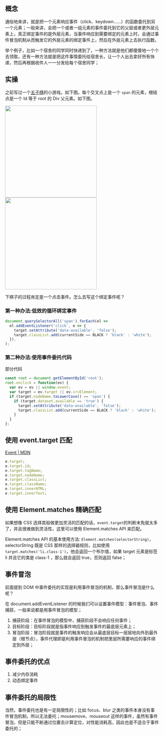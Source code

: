 ## 概念

通俗地来讲，就是把一个元素响应事件（click、keydown……）的函数委托到另一个元素；一般来讲，会把一个或者一组元素的事件委托到它的父层或者更外层元素上，真正绑定事件的是外层元素，当事件响应到需要绑定的元素上时，会通过事件冒泡机制从而触发它的外层元素的绑定事件上，然后在外层元素上去执行函数。

举个例子，比如一个宿舍的同学同时快递到了，一种方法就是他们都傻傻地一个个去领取，还有一种方法就是把这件事情委托给宿舍长，让一个人出去拿好所有快递，然后再根据收件人一一分发给每个宿舍同学；

## 实操

之前写过一个[五子棋](http://localhost:3000/html/Gobang/index.html)的小游戏。如下图。每个交叉点上是一个 `span` 的元素，根结点是一个 Id 等于 root 的 Div 父元素。如下图。

<div class='lightbox'>
<img src="https://loremxuetengfei.oss-cn-beijing.aliyuncs.com/Event-delegation-1.jpg" width='300px' />
<div></div>
<img src="https://loremxuetengfei.oss-cn-beijing.aliyuncs.com/Event-delegation-2.jpg" width='300px' />
</div>

下棋子的过程肯定是一个点击事件。怎么去写这个绑定事件呢？

### 第一种办法:低效的循环绑定事件

```javascript
document.querySelectorAll('span').forEach(el =>
  el.addEventListener('click', e => {
    target.setAttribute('data-available', 'false');
    target.classList.add(currentSide == BLACK ? 'black' : 'white');
  }),
);
```

### 第二种办法:使用事件委托代码

部分代码

```javascript
const root = document.getElementById('root');
root.onclick = function(ev) {
  var ev = ev || window.event;
  var target = ev.target || ev.srcElement;
  if (target.nodeName.toLowerCase() == 'span') {
    if (target.dataset.available == 'true') {
      target.setAttribute('data-available', 'false');
      target.classList.add(currentSide == BLACK ? 'black' : 'white');
    }
  }
};
```

## 使用 event.target 匹配

[Event | MDN](https://developer.mozilla.org/zh-CN/docs/Web/API/Event)

```javascript
e.target;
e.target.id;
e.target.tagName;
e.target.nodeName;
e.target.classList;
e.target.className;
e.target.innerHTML;
e.target.innerText;
```

## 使用 Element.matches 精确匹配

如果想像 CSS 选择其般做更加灵活的匹配的话，`event.target`的判断未免就太多了，并且很难做到灵活性，这里可以使用 Element.matches API 来匹配。

Element.matches API 的基本使用方法: `Element.matches(selectorString)`，selectorString 既是 CSS 那样的选择器规则，比如使用 `target.matches('li.class-1')`，他会返回一个布尔值，如果 target 元素是标签 li 并且它的类是 class-1 ，那么就会返回 true，否则返回 false；

## 事件冒泡

前面提到 DOM 中事件委托的实现是利用事件冒泡的机制，那么事件冒泡是什么呢？

在 document.addEventListener 的时候我们可以设置事件模型：事件冒泡、事件捕获，一般来说都是用事件冒泡的模型；

1. 捕获阶段：在事件冒泡的模型中，捕获阶段不会响应任何事件；
2. 目标阶段：目标阶段就是指事件响应到触发事件的最底层元素上；
3. 冒泡阶段：冒泡阶段就是事件的触发响应会从最底层目标一层层地向外到最外层（根节点），事件代理即是利用事件冒泡的机制把里层所需要响应的事件绑定到外层；

## 事件委托的优点

1. 减少内存消耗
2. 动态绑定事件

## 事件委托的局限性

当然，事件委托也是有一定局限性的；比如 focus、blur 之类的事件本身没有事件冒泡机制，所以无法委托；mousemove、mouseout 这样的事件，虽然有事件冒泡，但是只能不断通过位置去计算定位，对性能消耗高，因此也是不适合于事件委托的；
